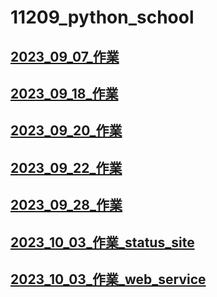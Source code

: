 # 11209_python_school
## [2023_09_07_作業](./作業/2023_09_07_作業.md)
## [2023_09_18_作業](./作業/2023_09_18_作業.ipynb)
## [2023_09_20_作業](./作業/2023_09_20_作業.ipynb)
## [2023_09_22_作業](./作業/2023_09_22_作業.ipynb)
## [2023_09_28_作業](./作業/2023_09_28_作業_1.py)
## [2023_10_03_作業_status_site](https://homework-for-status-site.onrender.com/)
## [2023_10_03_作業_web_service](https://homework-for-web-service.onrender.com/)